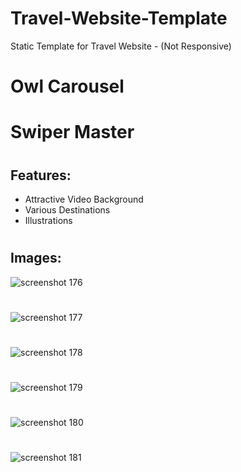 # Travel-Website-Template

Static Template for Travel Website - (Not Responsive)

#

# Owl Carousel

# Swiper Master

#

## Features:

- Attractive Video Background
- Various Destinations
- Illustrations

#

## Images:

![screenshot 176](https://user-images.githubusercontent.com/46291816/51023199-5b30e500-15ac-11e9-8113-486053ffe03b.png)

#

![screenshot 177](https://user-images.githubusercontent.com/46291816/51023202-5bc97b80-15ac-11e9-9bd4-98c3e2578c2f.png)

#

![screenshot 178](https://user-images.githubusercontent.com/46291816/51023203-5bc97b80-15ac-11e9-9d3f-0b52b6841246.png)

#

![screenshot 179](https://user-images.githubusercontent.com/46291816/51023204-5c621200-15ac-11e9-9d44-3ab630d54eba.png)

#

![screenshot 180](https://user-images.githubusercontent.com/46291816/51023205-5c621200-15ac-11e9-98c0-44a53bcbfc9f.png)

#

![screenshot 181](https://user-images.githubusercontent.com/46291816/51023206-5cfaa880-15ac-11e9-94bb-3e84fe361d0f.png)

